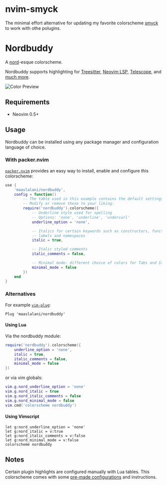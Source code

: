 # nvim-smyck
The minimal effort alternative for updating my favorite colorscheme [smyck](https://github.com/brendonrapp/smyck-vim) to work with othe polugins.

# Nordbuddy

A [nord](https://www.nordtheme.com/)-esque colorscheme.

Nordbuddy supports highlighting for [Treesitter](https://github.com/nvim-treesitter/nvim-treesitter),
[Neovim LSP](https://neovim.io/doc/user/lsp.html), [Telescope](https://github.com/nvim-telescope/telescope.nvim/),
and [much more](https://github.com/maaslalani/nordbuddy/tree/main/lua/nordbuddy/colors).

![Color Preview](https://user-images.githubusercontent.com/42545625/112913430-935a6a80-90c7-11eb-867e-394b1790a14f.png)

## Requirements

* Neovim 0.5+

## Usage

Nordbuddy can be installed using any package manager and configuration language
of choice.

### With packer.nvim

[`packer.nvim`](https://github.com/wbthomason/packer.nvim) provides an easy way
to install, enable and configure this colorscheme:

``` lua
use {
    'maaslalani/nordbuddy',
    config = function()
        -- The table used in this example contains the default settings.
        -- Modify or remove these to your liking:
        require('nordbuddy').colorscheme({
            -- Underline style used for spelling
            -- Options: 'none', 'underline', 'undercurl'
            underline_option = 'none',

            -- Italics for certain keywords such as constructors, functions,
            -- labels and namespaces
            italic = true,

            -- Italic styled comments
            italic_comments = false,

            -- Minimal mode: different choice of colors for Tabs and StatusLine
            minimal_mode = false
        })
    end
}
```

### Alternatives

For example [`vim-plug`](https://github.com/junegunn/vim-plug):

```vim
Plug 'maaslalani/nordbuddy'
```

#### Using Lua

Via the nordbuddy module:

``` lua
require('nordbuddy').colorscheme({
    underline_option = 'none',
    italic = true,
    italic_comments = false,
    minimal_mode = false
})
```

or via vim globals:

``` lua
vim.g.nord_underline_option = 'none'
vim.g.nord_italic = true
vim.g.nord_italic_comments = false
vim.g.nord_minimal_mode = false
vim.cmd('colorscheme nordbuddy')
```

#### Using Vimscript

``` vim
let g:nord_underline_option = 'none'
let g:nord_italic = v:true
let g:nord_italic_comments = v:false
let g:nord_minimal_mode = v:false
colorscheme nordbuddy
```

## Notes

Certain plugin highlights are configured manually with Lua tables. This colorscheme comes with some
[pre-made configurations](https://github.com/maaslalani/nordbuddy/tree/main/lua/nordbuddy/configs) and instructions.
